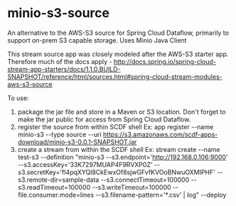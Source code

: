 # minio-s3-source
An alternative to the AWS-S3 source for Spring Cloud Dataflow, primarily to support on-prem S3 capable storage.  Uses Minio Java Client

This stream source app was closely modeled after the AWS-S3 starter app.  Therefore much of the docs apply - http://docs.spring.io/spring-cloud-stream-app-starters/docs/1.1.0.BUILD-SNAPSHOT/reference/html/sources.html#spring-cloud-stream-modules-aws-s3-source 

To use:
1. package the jar file and store in a Maven or S3 location.  Don't forget to make the jar public for access from Spring Cloud Dataflow.
2. register the source from within SCDF shell
  Ex: app register --name minio-s3 --type source --uri https://s3.amazonaws.com/scdf-apps-download/minio-s3-0.0.1-SNAPSHOT.jar
3. create a stream from within the SCDF shell
  Ex: stream create --name test-s3 --definition "minio-s3 --s3.endpoint='http://192.168.0.106:9000' --s3.accessKey='33K7297MUAP4F9RVXP0Z' --s3.secretKey='fI4pqXYQl8CkEwxOf8sjwGFvfKVOoBNwuOXMIPHF' --s3.remote-dir=sample-data --s3.connectTimeout=100000 --s3.readTimeout=100000 --s3.writeTimeout=100000 --file.consumer.mode=lines --s3.filename-pattern='*.csv' | log" --deploy
  
